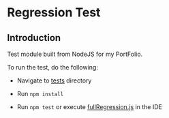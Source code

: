 # Regression Test

## Introduction

Test module built from NodeJS for my PortFolio.

To run the test, do the following:

- Navigate to [tests](.) directory

- Run `npm install`

- Run `npm test` or execute [fullRegression.js](./fullRegression.js) in the IDE